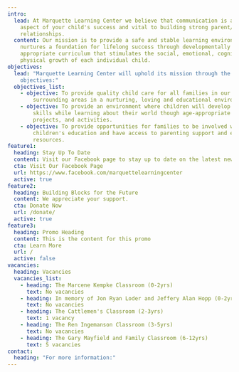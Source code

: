 ```yaml
---
intro:
  lead: At Marquette Learning Center we believe that communication is an important
    aspect of your child's success and vital to building strong parent/teacher
    relationships.
  content: Our mission is to provide a safe and stable learning environment that
    nurtures a foundation for lifelong success through developmentally
    appropriate curriculum that stimulates the social, emotional, cognitive, and
    physical growth of each individual child.
objectives:
  lead: "Marquette Learning Center will uphold its mission through the following
    objectives:"
  objectives_list:
    - objective: To provide quality child care for all families in our community and
        surrounding areas in a nurturing, loving and educational environment.
    - objective: To provide an environment where children will develop positive social
        skills while learning about their world though age-appropriate play,
        projects, and activities.
    - objective: To provide opportunities for families to be involved with their
        children's education and have access to parenting support and education
        resources.
feature1:
  heading: Stay Up To Date
  content: Visit our Facebook page to stay up to date on the latest news.
  cta: Visit Our Facebook Page
  url: https://www.facebook.com/marquettelearningcenter
  active: true
feature2:
  heading: Building Blocks for the Future
  content: We appreciate your support.
  cta: Donate Now
  url: /donate/
  active: true
feature3:
  heading: Promo Heading
  content: This is the content for this promo
  cta: Learn More
  url: /
  active: false
vacancies:
  heading: Vacancies
  vacancies_list:
    - heading: The Marcene Kempke Classroom (0-2yrs)
      text: No vacancies
    - heading: In memory of Jon Ryan Loder and Jeffery Alan Hopp (0-2yrs)
      text: No vacancies
    - heading: The Cattlemen's Classroom (2-3yrs)
      text: 1 vacancy
    - heading: The Ren Ingemanson Classroom (3-5yrs)
      text: No vacancies
    - heading: The Gary Mayfield and Family Classroom (6-12yrs)
      text: 5 vacancies
contact:
  heading: "For more information:"
---
```

